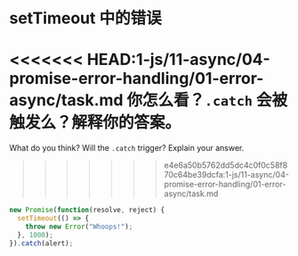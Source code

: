 # setTimeout 中的错误

<<<<<<< HEAD:1-js/11-async/04-promise-error-handling/01-error-async/task.md
你怎么看？`.catch` 会被触发么？解释你的答案。
=======
What do you think? Will the `.catch` trigger? Explain your answer.
>>>>>>> e4e6a50b5762dd5dc4c0f0c58f870c64be39dcfa:1-js/11-async/04-promise-error-handling/01-error-async/task.md

```js
new Promise(function(resolve, reject) {
  setTimeout(() => {
    throw new Error("Whoops!");
  }, 1000);
}).catch(alert);
```
